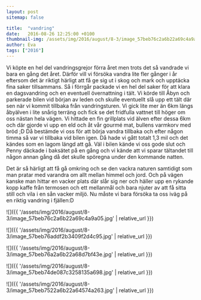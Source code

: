 ```yaml
---
layout: post
sitemap: false

title:  "vandring"
date:   2016-08-26 12:25:00 +0100
thumbnail-img: /assets/img/2016/august/8-3/image_57beb76c2a6b22a69c4a9a05.jpg
author: Eva
tags: ["2016"]
---
```


Vi köpte en hel del vandringsgrejor förra året men trots det så vandrade vi bara en gång det året. Därför vill vi försöka vandra lite fler gånger i år eftersom det är riktigt härligt att få ge sig ut i skog och mark och upptäcka fina saker tillsammans. Så i förrgår packade vi en hel del saker för att klara en dagsvandring och en eventuell övernattning i tält. Vi körde till Åbyn och parkerade bilen vid början av leden och skulle eventuellt slå upp ett tält där sen när vi kommit tillbaka från vandringsturen. Vi gick lite mer än 6km längs åbyälven i lite snårig terräng och fick se det fridfulla vattnet till höger om oss nästan hela vägen. Vi hittade en fin grillplats vid älven efter dessa 6km och där gjorde vi upp en eld och åt vår gourmé mat, bullens varmkorv med bröd ;D Då bestämde vi oss för att börja vandra tillbaka och efter någon timma så var vi tillbaka vid bilen igen. Då hade vi gått totalt 1,3 mil och det kändes som en lagom längd att gå. Väl i bilen kände vi oss gode slut och Penny däckade i baksätet på en gång och vi kände att vi sparar tältandet till någon annan gång då det skulle spöregna under den kommande natten. 

Det är så härligt att få gå omkring och se den vackra naturen samtidigt som man pratar med varandra om allt mellan himmel och jord. Och på vägen kanske man hittar en vacker plats där slår sig ner och häller upp en rykande kopp kaffe från termosen och ett mellanmål och bara njuter av att få sitta still och vila i en sån vacker miljö. Nu måste vi bara försöka ta oss iväg på en riktig vandring i fjällen:D

![]({{ '/assets/img/2016/august/8-3/image_57beb76c2a6b22a69c4a9a05.jpg'  | relative_url }})

![]({{ '/assets/img/2016/august/8-3/image_57beb76addf2b3409f2d4c95.jpg'  | relative_url }})

![]({{ '/assets/img/2016/august/8-3/image_57beb76a2a6b22a68d7bf43e.jpg'  | relative_url }})

![]({{ '/assets/img/2016/august/8-3/image_57beb74de087c3258135a698.jpg'  | relative_url }})

![]({{ '/assets/img/2016/august/8-3/image_57beb7522a6b22a64574a263.jpg'  | relative_url }})

